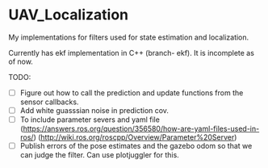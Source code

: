 # UAV_Localization
My implementations for filters used for state estimation and localization.

Currently has ekf implementation in C++ (branch- ekf). It is incomplete as of now. 

TODO:
- [ ] Figure out how to call the prediction and update functions from the sensor callbacks.
- [ ] Add white guasssian noise in prediction cov.
- [ ] To include parameter severs and yaml file (https://answers.ros.org/question/356580/how-are-yaml-files-used-in-ros/) (http://wiki.ros.org/roscpp/Overview/Parameter%20Server)
- [ ] Publish errors of the pose estimates and the gazebo odom so that we can judge the filter. Can use plotjuggler for this.

